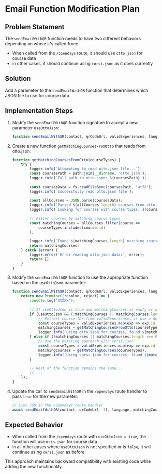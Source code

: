 # Email Function Modification Plan

## Problem Statement

The `sendEmailWithQR` function needs to have two different behaviors depending on where it's called from:
- When called from the `/opendays` route, it should use `otto.json` for course data
- In other cases, it should continue using `corsi.json` as it does currently

## Solution

Add a parameter to the `sendEmailWithQR` function that determines which JSON file to use for course data.

## Implementation Steps

1. Modify the `sendEmailWithQR` function signature to accept a new parameter `useOttoJson`:
   ```javascript
   function sendEmailWithQR(contact, qrCodeUrl, validExperiences, language, matchingCourses = [], useOttoJson = false)
   ```

2. Create a new function `getMatchingCoursesFromOtto` that reads from otto.json:
   ```javascript
   function getMatchingCoursesFromOtto(courseTypes) {
       try {
           logger.info(`Attempting to read otto.json file...`);
           const coursesPath = path.join(__dirname, 'otto.json');
           logger.info(`Full path to otto.json: ${coursesPath}`);
           
           const coursesData = fs.readFileSync(coursesPath, 'utf8');
           logger.info(`Successfully read otto.json file`);
           
           const allCourses = JSON.parse(coursesData);
           logger.info(`Parsed ${allCourses.length} courses from otto.json`);
           logger.info(`Looking for courses with course types: ${courseTypes.join(', ')}`);
           
           // Filter courses by matching course types
           const matchingCourses = allCourses.filter(course =>
               courseTypes.includes(course.id)
           );
           
           logger.info(`Found ${matchingCourses.length} matching courses in otto.json`);
           return matchingCourses;
       } catch (error) {
           logger.error('Error reading otto.json data:', error);
           return [];
       }
   }
   ```

3. Modify the `sendEmailWithQR` function to use the appropriate function based on the `useOttoJson` parameter:
   ```javascript
   function sendEmailWithQR(contact, qrCodeUrl, validExperiences, language, matchingCourses = [], useOttoJson = false) {
       return new Promise((resolve, reject) => {
           console.log("XXXXX");
           
           // If useOttoJson is true and matchingCourses is empty or not provided, get courses from otto.json
           if (useOttoJson && (!matchingCourses || matchingCourses.length === 0)) {
               // Extract course IDs from validExperiences or use a default approach
               const courseTypes = validExperiences.map(exp => exp.id || '').filter(id => id);
               matchingCourses = getMatchingCoursesFromOtto(courseTypes);
               logger.info(`Using otto.json for courses, found ${matchingCourses.length} matching courses`);
           } else if (!matchingCourses || matchingCourses.length === 0) {
               // Use the existing approach with corsi.json
               const courseTypes = validExperiences.map(exp => exp.id || '').filter(id => id);
               matchingCourses = getMatchingCourses(courseTypes);
               logger.info(`Using corsi.json for courses, found ${matchingCourses.length} matching courses`);
           }
           
           // Rest of the function remains the same...
           // ...
       });
   }
   ```

4. Update the call to `sendEmailWithQR` in the `/opendays` route handler to pass `true` for the new parameter:
   ```javascript
   // Line 369 in the /opendays route handler
   await sendEmailWithQR(contact, qrCodeUrl, [], language, matchingCourses, true);
   ```

## Expected Behavior

- When called from the `/opendays` route with `useOttoJson = true`, the function will use `otto.json` for course data
- In all other cases where `useOttoJson` is not specified or is `false`, it will continue using `corsi.json` as before

This approach maintains backward compatibility with existing code while adding the new functionality.